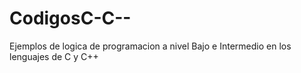 CodigosC-C--
============

Ejemplos de logica de programacion a nivel Bajo e Intermedio en los lenguajes de C y C++
